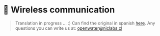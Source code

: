 # 📡 Wireless communication

> Translation in progress ... :)
> Can find the original in spanish [here](https://niclabs.cl/openwater-es/#/es/Comunicación-inalámbrica).
> Any questions you can write us at: openwater@niclabs.cl
